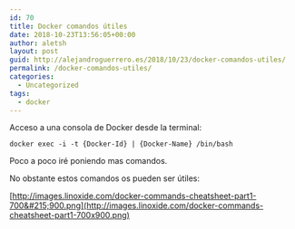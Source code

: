 ```yaml
---
id: 70
title: Docker comandos útiles
date: 2018-10-23T13:56:05+00:00
author: aletsh
layout: post
guid: http://alejandroguerrero.es/2018/10/23/docker-comandos-utiles/
permalink: /docker-comandos-utiles/
categories:
  - Uncategorized
tags:
  - docker
---
```

Acceso a una consola de Docker desde la terminal:

    docker exec -i -t {Docker-Id} | {Docker-Name} /bin/bash

Poco a poco iré poniendo mas comandos.

No obstante estos comandos os pueden ser útiles:

[http://images.linoxide.com/docker-commands-cheatsheet-part1-700&#215;900.png](http://images.linoxide.com/docker-commands-cheatsheet-part1-700x900.png)